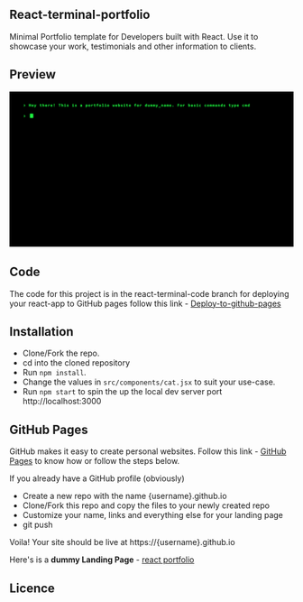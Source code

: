 ## React-terminal-portfolio

Minimal Portfolio template for Developers built with React. Use it to showcase your work, testimonials and other information to clients.

## Preview

![](react-terminal.gif)

## Code

The code for this project is in the react-terminal-code branch for deploying your react-app to GitHub pages follow this link - [Deploy-to-github-pages](https://reactgo.com/deploy-react-app-github-pages/)

## Installation

- Clone/Fork the repo.
- cd into the cloned repository
- Run `npm install`.
- Change the values in `src/components/cat.jsx` to suit your use-case.
- Run `npm start` to spin the up the local dev server port http://localhost:3000

## GitHub Pages

GitHub makes it easy to create personal websites. Follow this link - [GitHub Pages](https://pages.github.com/) to know how or follow the steps below.

If you already have a GitHub profile (obviously)

- Create a new repo with the name {username}.github.io
- Clone/Fork this repo and copy the files to your newly created repo
- Customize your name, links and everything else for your landing page
- git push

Voila! Your site should be live at https://{username}.github.io

Here's is a **dummy Landing Page** - [react portfolio](https://shloksomani.github.io/react-terminal-portfolio/)

## Licence
